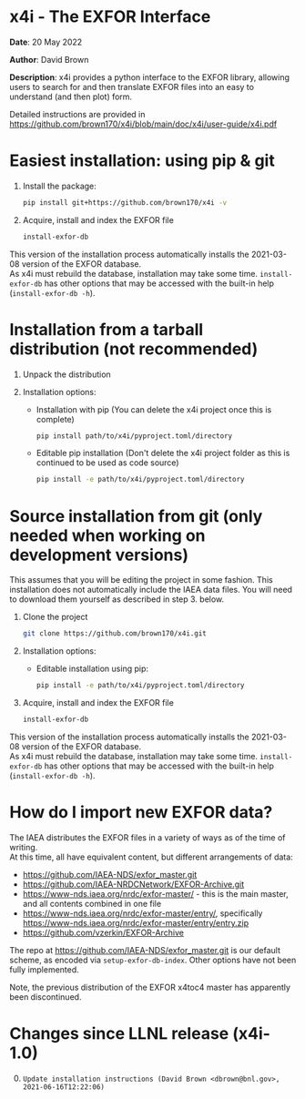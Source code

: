 x4i - The EXFOR Interface
=========================

**Date**:   20 May 2022

**Author**: David Brown

**Description**:
x4i provides a python interface to the EXFOR library, allowing users to
search for and then translate EXFOR files into an easy to understand (and then plot) form.

Detailed instructions are provided in https://github.com/brown170/x4i/blob/main/doc/x4i/user-guide/x4i.pdf

Easiest installation: using pip & git
=====================================
1. Install the package:

    ```sh
    pip install git+https://github.com/brown170/x4i -v
    ```

2. Acquire, install and index the EXFOR file

    ```sh
    install-exfor-db
    ```

This version of the installation process automatically installs the 2021-03-08 version of the EXFOR database.  
As x4i must rebuild the database, installation may take some time.  `install-exfor-db` has other options that
may be accessed with the built-in help (`install-exfor-db -h`).

Installation from a tarball distribution (not recommended)
==========================================================

1. Unpack the distribution

2. Installation options:

    * Installation with pip (You can delete the x4i project once this is complete)

        ```sh
        pip install path/to/x4i/pyproject.toml/directory
        ```

    * Editable pip installation (Don't delete the x4i project folder as this is continued to be used as code source)

        ```sh
        pip install -e path/to/x4i/pyproject.toml/directory
        ```

Source installation from git (only needed when working on development versions)
===============================================================================
This assumes that you will be editing the project in some fashion.
This installation does not automatically include the IAEA data files.
You will need to download them yourself as described in step 3. below.

1. Clone the project

    ```sh
    git clone https://github.com/brown170/x4i.git
    ```

2. Installation options:

    * Editable installation using pip:

      ```sh
      pip install -e path/to/x4i/pyproject.toml/directory
      ```

3. Acquire, install and index the EXFOR file

    ```sh
    install-exfor-db
    ```

This version of the installation process automatically installs the 2021-03-08 version of the EXFOR database.  
As x4i must rebuild the database, installation may take some time.  `install-exfor-db` has other options that
may be accessed with the built-in help (`install-exfor-db -h`).

How do I import new EXFOR data?
===============================

The IAEA distributes the EXFOR files in a variety of ways as of the time of writing.  
At this time, all have equivalent content, but different arrangements of data:

* <https://github.com/IAEA-NDS/exfor_master.git>
* <https://github.com/IAEA-NRDCNetwork/EXFOR-Archive.git>
* <https://www-nds.iaea.org/nrdc/exfor-master/> - this is the main master, and all contents combined in one file
* <https://www-nds.iaea.org/nrdc/exfor-master/entry/>, specifically <https://www-nds.iaea.org/nrdc/exfor-master/entry/entry.zip>
* <https://github.com/vzerkin/EXFOR-Archive>

The repo at <https://github.com/IAEA-NDS/exfor_master.git> is our default scheme, as encoded via `setup-exfor-db-index`.  Other options have not been fully implemented.

Note, the previous distribution of the EXFOR x4toc4 master has apparently been discontinued.


Changes since LLNL release (x4i-1.0)
====================================

0.     Update installation instructions (David Brown <dbrown@bnl.gov>, 2021-06-16T12:22:06)
